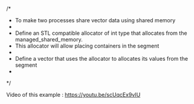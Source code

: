 /*
 *  To make two processes share vector data using shared memory
 *
 *  Define an STL compatible allocator of int type that allocates from the managed_shared_memory.
 *  This allocator will allow placing containers in the segment
 *
 *  Define a vector that uses the allocator to allocates its values from the segment
 *
 */
 
 Video of this example : https://youtu.be/scUqcEx9vIU

